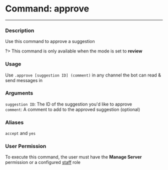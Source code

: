 # Command: approve
---
### Description
Use this command to approve a suggestion 

?> This command is only available when the mode is set to **review**

### Usage
Use `.approve [suggestion ID] (comment)` in any channel the bot can read & send messages in

### Arguments
`suggestion ID`: The ID of the suggestion you'd like to approve\
`comment`: A comment to add to the approved suggestion (optional) 

### Aliases
`accept` and `yes`

### User Permission
To execute this command, the user must have the **Manage Server** permission or a configured [staff](/config/staffroles.md) role
